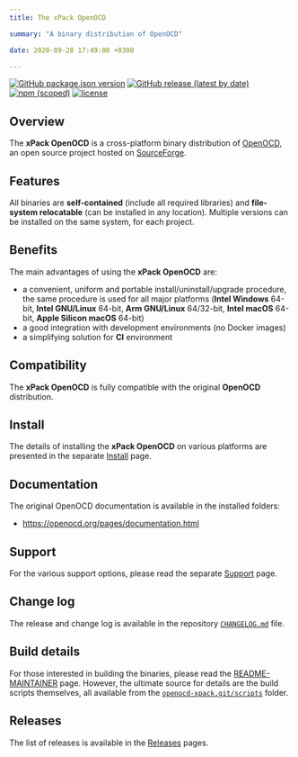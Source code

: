 ```yaml
---
title: The xPack OpenOCD

summary: "A binary distribution of OpenOCD"

date: 2020-09-28 17:49:00 +0300

---
```


[![GitHub package.json version](https://img.shields.io/github/package-json/v/xpack-dev-tools/openocd-xpack)](https://github.com/xpack-dev-tools/openocd-xpack/blob/xpack/package.json)
[![GitHub release (latest by date)](https://img.shields.io/github/v/release/xpack-dev-tools/openocd-xpack)](https://github.com/xpack-dev-tools/openocd-xpack/releases/)
[![npm (scoped)](https://img.shields.io/npm/v/@xpack-dev-tools/openocd.svg?color=blue)](https://www.npmjs.com/package/@xpack-dev-tools/openocd/)
[![license](https://img.shields.io/github/license/xpack-dev-tools/openocd-xpack)](https://github.com/xpack-dev-tools/openocd-xpack/blob/xpack/LICENSE)

## Overview

The **xPack OpenOCD** is a cross-platform binary distribution of
[OpenOCD](https://openocd.org),
an open source project hosted on
[SourceForge](http://sourceforge.net/p/openocd/code/).

## Features

All binaries are **self-contained** (include all required libraries) and **file-system relocatable**
(can be installed in any location). Multiple versions can be installed on the same system, for each project.

## Benefits

The main advantages of using the **xPack OpenOCD** are:

- a convenient, uniform and portable install/uninstall/upgrade procedure,
  the same procedure is used for all major
  platforms (**Intel Windows** 64-bit,
  **Intel GNU/Linux** 64-bit,
  **Arm GNU/Linux** 64/32-bit,
  **Intel macOS** 64-bit,
  **Apple Silicon macOS** 64-bit)
- a good integration with development environments (no Docker images)
- a simplifying solution for **CI** environment

## Compatibility

The **xPack OpenOCD** is fully compatible with the original **OpenOCD**
distribution.

## Install

The details of installing the **xPack OpenOCD** on various platforms are
presented in the separate
[Install](/docs/install/) page.

## Documentation

The original OpenOCD documentation is available in the installed folders:

- https://openocd.org/pages/documentation.html

## Support

For the various support options, please read the separate
[Support](/docs/support/) page.

## Change log

The release and change log is available in the repository
[`CHANGELOG.md`](https://github.com/xpack-dev-tools/openocd-xpack/blob/xpack/CHANGELOG.md) file.

## Build details

For those interested in building the binaries, please read the
[README-MAINTAINER](https://github.com/xpack-dev-tools/openocd-xpack/blob/xpack/README-MAINTAINER.md)
page.
However, the ultimate source for details are the build scripts themselves,
all available from the
[`openocd-xpack.git/scripts`](https://github.com/xpack-dev-tools/openocd-xpack/tree/xpack/scripts/)
folder.

## Releases

The list of releases is available in the [Releases](/docs/releases/) pages.
